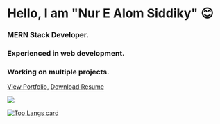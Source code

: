 # Hello, I am "Nur E Alom Siddiky" 😊

### MERN Stack Developer. 
### Experienced in web development.
### Working on multiple projects.

[View Portfolio](https://siddiky-portfolio.web.app/),   [Download Resume](https://drive.google.com/file/d/1MD7KtIoMcxQtXTMzjNUkHx3ow49S_k8_/view)

<img src="https://github-readme-stats.vercel.app/api?username=NA-Siddiky&&show_icons=true&title_color=ffffff&icon_color=bb2acf&text_color=daf7dc&bg_color=151515"/>

[![Top Langs card](https://github-readme-stats.vercel.app/api/top-langs/?username=NA-Siddiky&card_width=550&show_icons=true&theme=radical)](https://github.com/NA-Siddiky)
